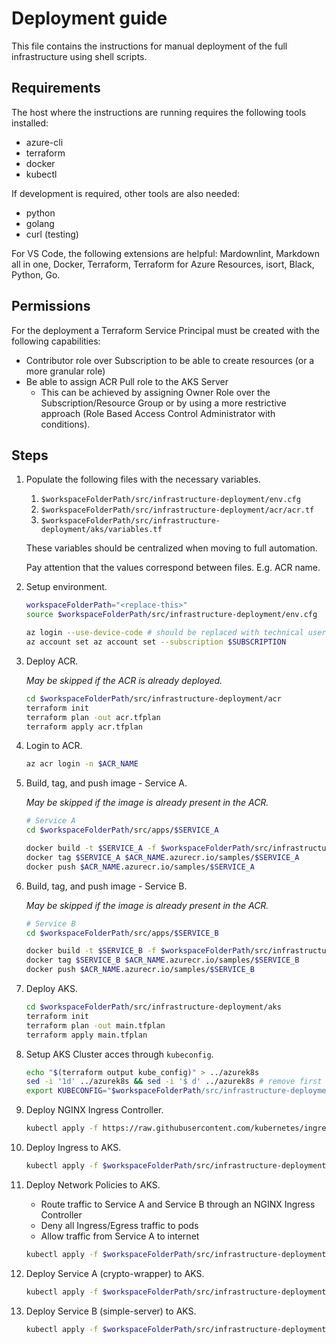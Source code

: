 # Deployment guide

This file contains the instructions for manual deployment of the full infrastructure using shell scripts.

## Requirements

The host where the instructions are running requires the following tools installed:

- azure-cli
- terraform
- docker
- kubectl

If development is required, other tools are also needed:

- python
- golang
- curl (testing)

For VS Code, the following extensions are helpful: Mardownlint, Markdown all in one, Docker, Terraform, Terraform for Azure Resources, isort, Black, Python, Go.

## Permissions

For the deployment a Terraform Service Principal must be created with the following capabilities:

- Contributor role over Subscription to be able to create resources (or a more granular role)
- Be able to assign ACR Pull role to the AKS Server
  - This can be achieved by assigning Owner Role over the Subscription/Resource Group or by using a more restrictive approach (Role Based Access Control Administrator with conditions).

## Steps

1. Populate the following files with the necessary variables.
   1. `$workspaceFolderPath/src/infrastructure-deployment/env.cfg`
   2. `$workspaceFolderPath/src/infrastructure-deployment/acr/acr.tf`
   3. `$workspaceFolderPath/src/infrastructure-deployment/aks/variables.tf`

    These variables should be centralized when moving to full automation.

    Pay attention that the values correspond between files. E.g. ACR name.

2. Setup environment.

    ```bash
    workspaceFolderPath="<replace-this>"
    source $workspaceFolderPath/src/infrastructure-deployment/env.cfg

    az login --use-device-code # should be replaced with technical user / (terraform) service principal
    az account set az account set --subscription $SUBSCRIPTION
    ```

3. Deploy ACR.

    _May be skipped if the ACR is already deployed._

    ```bash
    cd $workspaceFolderPath/src/infrastructure-deployment/acr
    terraform init
    terraform plan -out acr.tfplan
    terraform apply acr.tfplan
    ```

4. Login to ACR.

    ```bash
    az acr login -n $ACR_NAME
    ```

5. Build, tag, and push image - Service A.

    _May be skipped if the image is already present in the ACR._

    ```bash
    # Service A
    cd $workspaceFolderPath/src/apps/$SERVICE_A

    docker build -t $SERVICE_A -f $workspaceFolderPath/src/infrastructure-deployment/service-deployments/$SERVICE_A/dockerfile .
    docker tag $SERVICE_A $ACR_NAME.azurecr.io/samples/$SERVICE_A
    docker push $ACR_NAME.azurecr.io/samples/$SERVICE_A
    ```

6. Build, tag, and push image - Service B.

    _May be skipped if the image is already present in the ACR._

    ```bash
    # Service B
    cd $workspaceFolderPath/src/apps/$SERVICE_B

    docker build -t $SERVICE_B -f $workspaceFolderPath/src/infrastructure-deployment/service-deployments/$SERVICE_B/dockerfile .
    docker tag $SERVICE_B $ACR_NAME.azurecr.io/samples/$SERVICE_B
    docker push $ACR_NAME.azurecr.io/samples/$SERVICE_B
    ```

7. Deploy AKS.

    ```bash
    cd $workspaceFolderPath/src/infrastructure-deployment/aks
    terraform init
    terraform plan -out main.tfplan
    terraform apply main.tfplan
    ```

8. Setup AKS Cluster acces through `kubeconfig`.

    ```bash
    echo "$(terraform output kube_config)" > ../azurek8s
    sed -i '1d' ../azurek8s && sed -i '$ d' ../azurek8s # remove first line and last line
    export KUBECONFIG="$workspaceFolderPath/src/infrastructure-deployment/azurek8s"
    ```

9. Deploy NGINX Ingress Controller.

    ```bash
    kubectl apply -f https://raw.githubusercontent.com/kubernetes/ingress-nginx/controller-v1.3.0/deploy/static/provider/cloud/deploy.yaml
    ```

10. Deploy Ingress to AKS.

    ```bash
    kubectl apply -f $workspaceFolderPath/src/infrastructure-deployment/service-deployments/aks-network-setup/ingress.deployment.yaml
    ```

11. Deploy Network Policies to AKS.

    - Route traffic to Service A and Service B through an NGINX Ingress Controller
    - Deny all Ingress/Egress traffic to pods
    - Allow traffic from Service A to internet

    ```bash
    kubectl apply -f $workspaceFolderPath/src/infrastructure-deployment/service-deployments/aks-network-setup/network-policies.deployment.yaml
    ```

12. Deploy Service A (crypto-wrapper) to AKS.

    ```bash
    kubectl apply -f $workspaceFolderPath/src/infrastructure-deployment/service-deployments/$SERVICE_A/deployment.yaml
    ```

13. Deploy Service B (simple-server) to AKS.

    ```bash
    kubectl apply -f $workspaceFolderPath/src/infrastructure-deployment/service-deployments/$SERVICE_B/deployment.yaml
    ```
